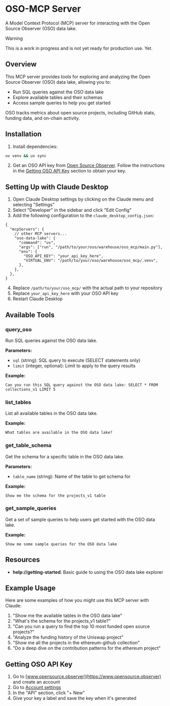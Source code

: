 # OSO-MCP Server

A Model Context Protocol (MCP) server for interacting with the Open Source
Observer (OSO) data lake.

> [!WARNING]
> This is a work in progress and is not yet ready for production use. Yet.

## Overview

This MCP server provides tools for exploring and analyzing the Open Source
Observer (OSO) data lake, allowing you to:

- Run SQL queries against the OSO data lake
- Explore available tables and their schemas
- Access sample queries to help you get started

OSO tracks metrics about open source projects, including GitHub stats, funding
data, and on-chain activity.

## Installation

1. Install dependencies:

```bash
uv venv && uv sync
```

2. Get an OSO API key from
   [Open Source Observer](https://www.opensource.observer). Follow the
   instructions in the [Getting OSO API Key](#getting-oso-api-key) section to
   obtain your key.

## Setting Up with Claude Desktop

1. Open Claude Desktop settings by clicking on the Claude menu and selecting
   "Settings"
2. Select "Developer" in the sidebar and click "Edit Config"
3. Add the following configuration to the `claude_desktop_config.json`:

```jsonc
{
  "mcpServers": {
    // other MCP servers...
    "oso-data-lake": {
      "command": "uv",
      "args": ["run", "/path/to/your/oso/warehouse/oso_mcp/main.py"],
      "env": {
        "OSO_API_KEY": "your_api_key_here",
        "VIRTUAL_ENV": "/path/to/your/oso/warehouse/oso_mcp/.venv",
      },
    },
  },
}
```

4. Replace `/path/to/your/oso_mcp/` with the actual path to your repository
5. Replace `your_api_key_here` with your OSO API key
6. Restart Claude Desktop

## Available Tools

### query_oso

Run SQL queries against the OSO data lake.

**Parameters:**

- `sql` (string): SQL query to execute (SELECT statements only)
- `limit` (integer, optional): Limit to apply to the query results

**Example:**

```
Can you run this SQL query against the OSO data lake: SELECT * FROM collections_v1 LIMIT 5
```

### list_tables

List all available tables in the OSO data lake.

**Example:**

```
What tables are available in the OSO data lake?
```

### get_table_schema

Get the schema for a specific table in the OSO data lake.

**Parameters:**

- `table_name` (string): Name of the table to get schema for

**Example:**

```
Show me the schema for the projects_v1 table
```

### get_sample_queries

Get a set of sample queries to help users get started with the OSO data lake.

**Example:**

```
Show me some sample queries for the OSO data lake
```

## Resources

- **help://getting-started**: Basic guide to using the OSO data lake explorer

## Example Usage

Here are some examples of how you might use this MCP server with Claude:

1. "Show me the available tables in the OSO data lake"
2. "What's the schema for the projects_v1 table?"
3. "Can you run a query to find the top 10 most funded open source projects?"
4. "Analyze the funding history of the Uniswap project"
5. "Show me all the projects in the ethereum-github collection"
6. "Do a deep dive on the contribution patterns for the ethereum project"

## Getting OSO API Key

1. Go to [www.opensource.observer](https://www.opensource.observer) and create
   an account
2. Go to [Account settings](https://www.opensource.observer/settings/profile)
3. In the "API" section, click "+ New"
4. Give your key a label and save the key when it's generated

